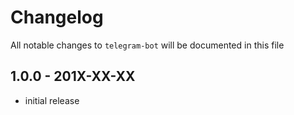 # Changelog

All notable changes to `telegram-bot` will be documented in this file

## 1.0.0 - 201X-XX-XX

- initial release
